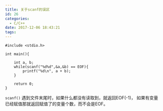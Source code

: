 ```yaml
---
title: 关于scanf的误区
id: 26
categories:
  - C/C++
date: 2017-12-06 18:43:21
tags:
---
```


```
#include <stdio.h>

int main(){

	int a, b;
	while(scanf("%d%d",&a,&b) == EOF){
		printf("%d\n", a + b);	
	}

	return 0;	
}
```

`scanf()` 遇到文件末尾时，如果什么都没有读取到，就返回EOF(-1)，
如果有变量已经赋值那就返回赋值了的变量个数，而不会是EOF。